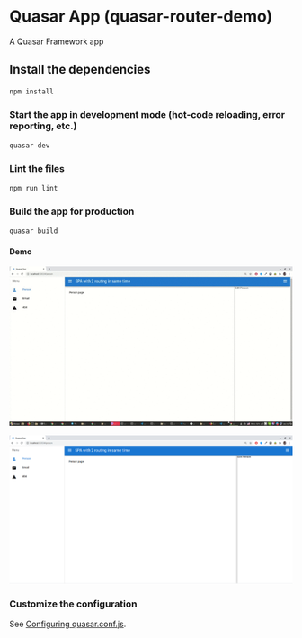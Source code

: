 # Quasar App (quasar-router-demo)

A Quasar Framework app

## Install the dependencies
```bash
npm install
```

### Start the app in development mode (hot-code reloading, error reporting, etc.)
```bash
quasar dev
```

### Lint the files
```bash
npm run lint
```

### Build the app for production
```bash
quasar build
```

#### Demo

![Output sample](https://github.com/alexxsub/quasar-router-demo/blob/master/src/demo.gif)

[![Watch the video](src/demo.png)](https://raw.githubusercontent.com/alexxsub/quasar-router-demo/master/src/demo.webm)




### Customize the configuration
See [Configuring quasar.conf.js](https://quasar.dev/quasar-cli/quasar-conf-js).
